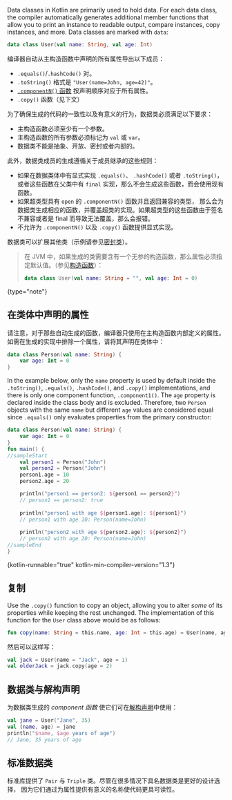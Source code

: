 [//]: # (title: 数据类)

Data classes in Kotlin are primarily used to hold data. For each data class, the compiler automatically generates 
additional member functions that allow you to print an instance to readable output, compare instances, copy instances, and more.
Data classes are marked with `data`:

```kotlin
data class User(val name: String, val age: Int)
```

编译器自动从主构造函数中声明的所有属性导出以下成员：

* `.equals()`/`.hashCode()` 对。
* `.toString()` 格式是 `"User(name=John, age=42)"`。
* [`.componentN()` 函数](destructuring-declarations.md) 按声明顺序对应于所有属性。
* `.copy()` 函数（见下文）

为了确保生成的代码的一致性以及有意义的行为，数据类必须满足以下要求：

* 主构造函数必须至少有一个参数。
* 主构造函数的所有参数必须标记为 `val` 或 `var`。
* 数据类不能是抽象、开放、密封或者内部的。

此外，数据类成员的生成遵循关于成员继承的这些规则：

* 如果在数据类体中有显式实现 `.equals()`、 `.hashCode()` 或者 `.toString()`，或者这些函数在父类中有
  `final` 实现，那么不会生成这些函数，而会使用现有<!--
  -->函数。
* 如果超类型具有 `open` 的 `.componentN()` 函数并且返回兼容的类型，
  那么会为数据类生成相应的函数，并覆盖超类的实现。如果超类型的这些函数<!--
  -->由于签名不兼容或者是 final 而导致无法覆盖，那么会报错。
* 不允许为 `.componentN()` 以及 `.copy()` 函数提供显式实现。

数据类可以扩展其他类（示例请参见[密封类](sealed-classes.md)）。

> 在 JVM 中，如果生成的类需要含有一个无参的构造函数，那么属性<!--
> -->必须指定默认值。（参见[构造函数](classes.md#构造函数)）：
> 
> ```kotlin
> data class User(val name: String = "", val age: Int = 0)
> ```
>
{type="note"}

## 在类体中声明的属性

请注意，对于那些自动生成的函数，编译器只使用在主构造函数内部定义的属性。
如需在生成的实现中排除一个属性，请将其声明在类体中：

```kotlin
data class Person(val name: String) {
    var age: Int = 0
}
```

In the example below, only the `name` property is used by default inside the `.toString()`, `.equals()`, `.hashCode()`, 
and `.copy()` implementations, and there is only one component function, `.component1()`. 
The `age` property is declared inside the class body and is excluded.
Therefore, two `Person` objects with the same `name` but different `age` values are considered equal since `.equals()` 
only evaluates properties from the primary constructor:

```kotlin
data class Person(val name: String) {
    var age: Int = 0
}
fun main() {
//sampleStart
    val person1 = Person("John")
    val person2 = Person("John")
    person1.age = 10
    person2.age = 20

    println("person1 == person2: ${person1 == person2}")
    // person1 == person2: true
  
    println("person1 with age ${person1.age}: ${person1}")
    // person1 with age 10: Person(name=John)
  
    println("person2 with age ${person2.age}: ${person2}")
    // person2 with age 20: Person(name=John)
//sampleEnd
}
```
{kotlin-runnable="true" kotlin-min-compiler-version="1.3"}

## 复制

Use the `.copy()` function to copy an object, allowing you to alter _some_ of its properties while keeping the rest unchanged.
The implementation of this function for the `User` class above would be as follows:

```kotlin
fun copy(name: String = this.name, age: Int = this.age) = User(name, age)
```

然后可以这样写：

```kotlin
val jack = User(name = "Jack", age = 1)
val olderJack = jack.copy(age = 2)
```

## 数据类与解构声明

为数据类生成的 _component 函数_ 使它们可在[解构声明](destructuring-declarations.md)中使用：

```kotlin
val jane = User("Jane", 35)
val (name, age) = jane
println("$name, $age years of age") 
// Jane, 35 years of age
```

## 标准数据类

标准库提供了 `Pair` 与 `Triple` 类。尽管在很多情况下具名数据类是更好的设计选择，
因为它们通过为属性提供有意义的名称使代码更具可读性。